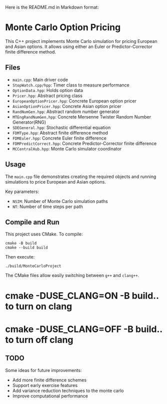 Here is the README.md in Markdown format:

# Monte Carlo Option Pricing

This C++ project implements Monte Carlo simulation for pricing European and Asian options. It allows using either an Euler or Predictor-Corrector finite difference method.

## Files

- `main.cpp`: Main driver code
- `StopWatch.cpp/hpp`: Timer class to measure performance  
- `OptionData.hpp`: Holds option data
- `Pricer.hpp`: Abstract pricing class   
- `EuropeanOptionPricer.hpp`: Concrete European option pricer
- `AsianOptionPricer.hpp`: Concrete Asian option pricer
- `RandNumGen.hpp`: Abstract random number generator
- `MTEngRandNumGen.hpp`: Concrete Mersenne Twister Random Number Generator(RNG)
- `SDEGeneral.hpp`: Stochastic differential equation   
- `FDMType.hpp`: Abstract finite difference method
- `FDMEuler.hpp`: Concrete Euler finite difference   
- `FDMPredictCorrect.hpp`: Concrete Predictor-Corrector finite difference
- `MCCentralHub.hpp`: Monte Carlo simulator coordinator

## Usage

The `main.cpp` file demonstrates creating the required objects and running simulations to price European and Asian options. 

Key parameters:

- `NSIM`: Number of Monte Carlo simulation paths
- `NT`: Number of time steps per path

## Compile and Run

This project uses CMake. To compile:

```
cmake -B build 
cmake --build build
```

Then execute: 

```
./build/MonteCarloProject
```

The CMake files allow easily switching between `g++` and `clang++`.

# cmake -DUSE_CLANG=ON -B build.. to turn on clang
# cmake -DUSE_CLANG=OFF -B build.. to turn off clang

## TODO

Some ideas for future improvements:

- Add more finite difference schemes
- Support early exercise features  
- Add variance reduction techniques to the monte carlo
- Improve computational performance
